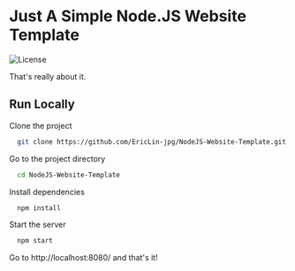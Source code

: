 # Just A Simple Node.JS Website Template
![License](https://img.shields.io/github/license/EricLin-jpg/NodeJS-Website-Template)

That's really about it.

## Run Locally

Clone the project

```bash
  git clone https://github.com/EricLin-jpg/NodeJS-Website-Template.git
```

Go to the project directory

```bash
  cd NodeJS-Website-Template
```

Install dependencies

```bash
  npm install
```

Start the server

```bash
  npm start
```
Go to http://localhost:8080/ and that's it!
